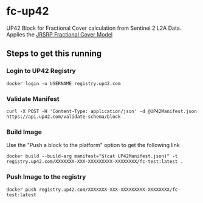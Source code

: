 # fc-up42
UP42 Block for Fractional Cover calculation from Sentinel 2 L2A Data.
Applies the [JRSRP Fractional Cover Model](http://data.auscover.org.au/xwiki/bin/view/Product+pages/Landsat+Seasonal+Fractional+Cover)

## Steps to get this running

### Login to UP42 Registry
`docker login -u USERNAME registry.up42.com`

### Validate Manifest
`curl -X POST -H 'Content-Type: application/json' -d @UP42Manifest.json https://api.up42.com/validate-schema/block`

### Build Image
Use the "Push a block to the platform" option to get the following link

`docker build --build-arg manifest="$(cat UP42Manifest.json)" -t registry.up42.com/XXXXXXX-XXX-XXXXXXXXX-XXXXXXXX/fc-test:latest .`

### Push Image to the registry
`docker push registry.up42.com/XXXXXXX-XXX-XXXXXXXXX-XXXXXXXX/fc-test:latest`



